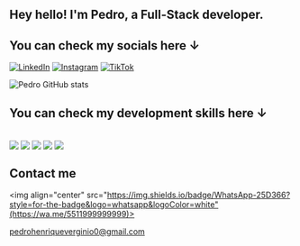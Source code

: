 ## Hey hello! I'm Pedro, a Full-Stack developer.

## You can check my socials here ↓
[![LinkedIn](https://img.shields.io/badge/LinkedIn-0077B5?style=for-the-badge&logo=linkedin&logoColor=white)](https://www.linkedin.com/in/pedro-henrique-verginio/)
[![Instagram](https://img.shields.io/badge/Instagram-E4405F?style=for-the-badge&logo=instagram&logoColor=white)](https://www.instagram.com/pedrohverginio)
[![TikTok](https://img.shields.io/badge/Twitter-1DA1F2?style=for-the-badge&logo=twitter&logoColor=white)](https://twitter.com/lexysspjl/)

![Pedro GitHub stats](https://github-readme-stats.vercel.app/api?username=ogpdx&show_icons=true&theme=radical)

## You can check my development skills here ↓

<div style="display: inline_block"><br/>
<img align="center" src="https://img.shields.io/badge/Python-3776AB?style=for-the-badge&logo=python&logoColor=white">
<img align="center" src="https://img.shields.io/badge/CSS3-1572B6?style=for-the-badge&logo=css3&logoColor=white">
<img align="center" src="https://img.shields.io/badge/JavaScript-F7DF1E?style=for-the-badge&logo=javascript&logoColor=black">
<img align="center" src="https://img.shields.io/badge/Django-092E20?style=for-the-badge&logo=django&logoColor=white">
<img align="center" src="https://img.shields.io/badge/PostgreSQL-336791?style=for-the-badge&logo=postgresql&logoColor=white">
</div>

## Contact me 

<img align="center" src="https://img.shields.io/badge/WhatsApp-25D366?style=for-the-badge&logo=whatsapp&logoColor=white"(https://wa.me/5511999999999)>

pedrohenriqueverginio0@gmail.com
